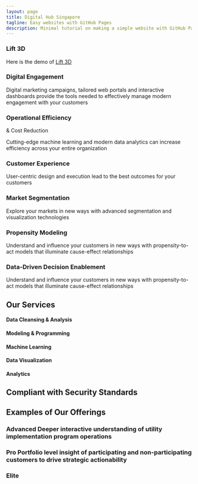 ```yaml
---
layout: page
title: Digital Hub Singapore
tagline: Easy websites with GitHub Pages
description: Minimal tutorial on making a simple website with GitHub Pages
---
```


### Lift 3D  
Here is the demo of [Lift 3D](/lift3d)

### Digital Engagement

Digital marketing campaigns, tailored web portals and interactive dashboards provide the tools needed to effectively manage modern engagement with your customers

### Operational Efficiency  
& Cost Reduction

Cutting-edge machine learning and modern data analytics can increase efficiency across your entire organization

### Customer Experience

User-centric design and execution lead to the best outcomes for your customers


### Market Segmentation

Explore your markets in new ways with advanced segmentation and visualization technologies


### Propensity Modeling

Understand and influence your customers in new ways with propensity-to-act models that illuminate cause-effect relationships

### Data-Driven Decision Enablement

Understand and influence your customers in new ways with propensity-to-act models that illuminate cause-effect relationships

## Our Services

#### Data Cleansing & Analysis

#### Modeling  & Programming

#### Machine Learning

#### Data Visualization

#### Analytics

## Compliant with Security Standards

## Examples of Our Offerings

### Advanced Deeper interactive understanding of utility implementation program operations

### Pro Portfolio level insight of participating and non-participating customers to drive strategic actionability

### Elite
